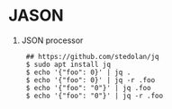 JASON
=====


1. JSON processor

        ## https://github.com/stedolan/jq
        $ sudo apt install jq
        $ echo '{"foo": 0}' | jq .
        $ echo '{"foo": 0}' | jq -r .foo
        $ echo '{"foo": "0"}' | jq .foo
        $ echo '{"foo": "0"}' | jq -r .foo
